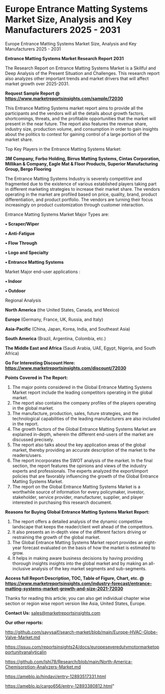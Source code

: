 # Europe Entrance Matting Systems Market Size, Analysis and Key Manufacturers 2025 - 2031
Europe Entrance Matting Systems Market Size, Analysis and Key Manufacturers 2025 - 2031

<strong>Entrance Matting Systems Market Research Report 2031</strong>

The Research Report on Entrance Matting Systems Market is a Skillful and Deep Analysis of the Present Situation and Challenges. This research report also analyzes other important trends and market drivers that will affect market growth over 2025-2031.

<strong>Request Sample Report @ <a href=https://www.marketreportsinsights.com/sample/72030>https://www.marketreportsinsights.com/sample/72030</a></strong>

This Entrance Matting Systems market report aims to provide all the participants and the vendors will all the details about growth factors, shortcomings, threats, and the profitable opportunities that the market will present in the near future. The report also features the revenue share, industry size, production volume, and consumption in order to gain insights about the politics to contest for gaining control of a large portion of the market share.

Top Key Players in the Entrance Matting Systems Market:

<strong>3M Company, Forbo Holding, Birrus Matting Systems, Cintas Corporation, Millikan & Company, Eagle Mat & Floor Products, Superior Manufacturing Group, Bergo Flooring</strong>

The Entrance Matting Systems Industry is severely competitive and fragmented due to the existence of various established players taking part in different marketing strategies to increase their market share. The vendors operating in the market are profiled based on price, quality, brand, product differentiation, and product portfolio. The vendors are turning their focus increasingly on product customization through customer interaction.

Entrance Matting Systems Market Major Types are:

<strong>• Scraper/Wiper

• Anti-Fatigue

• Flow Through

• Logo and Specialty

• Entrance Matting Systems</strong>

Market Major end-user applications :

<strong>• Indoor

• Outdoor</strong>

Regional Analysis

</u><strong><b>North America</b></strong> (the United States, Canada, and Mexico)

<strong><b>Europe </b></strong>(Germany, France, UK, Russia, and Italy)

<strong><b>Asia-Pacific</b></strong> (China, Japan, Korea, India, and Southeast Asia)

<strong><b>South America</b></strong> (Brazil, Argentina, Colombia, etc.)

<strong><b>The Middle East and Africa</b></strong> (Saudi Arabia, UAE, Egypt, Nigeria, and South Africa)

<strong>Go For Interesting Discount Here: <a href=https://www.marketreportsinsights.com/discount/72030>https://www.marketreportsinsights.com/discount/72030</a></strong>

<strong>Points Covered in The Report:</strong>
<ol>
  <li>The major points considered in the Global Entrance Matting Systems Market report include the leading competitors operating in the global market.</li>
  <li>The report also contains the company profiles of the players operating in the global market.</li>
  <li>The manufacture, production, sales, future strategies, and the technological capabilities of the leading manufacturers are also included in the report.</li>
  <li>The growth factors of the Global Entrance Matting Systems Market are explained in-depth, wherein the different end-users of the market are discussed precisely.</li>
  <li>The report also talks about the key application areas of the global market, thereby providing an accurate description of the market to the readers/users.</li>
  <li>The report incorporates the SWOT analysis of the market. In the final section, the report features the opinions and views of the industry experts and professionals. The experts analyzed the export/import policies that are favorably influencing the growth of the Global Entrance Matting Systems Market.</li>
  <li>The report on the Global Entrance Matting Systems Market is a worthwhile source of information for every policymaker, investor, stakeholder, service provider, manufacturer, supplier, and player interested in purchasing this research document.</li>
</ol>
<strong>Reasons for Buying Global Entrance Matting Systems Market Report:</strong>

<ol>
  <li>The report offers a detailed analysis of the dynamic competitive landscape that keeps the reader/client well ahead of the competitors.</li>
  <li>It also presents an in-depth view of the different factors driving or restraining the growth of the global market.</li>
  <li>The Global Entrance Matting Systems Market report provides an eight-year forecast evaluated on the basis of how the market is estimated to grow.</li>
  <li>It helps in making aware business decisions by having providing thorough insights insights into the global market and by making an all-inclusive analysis of the key market segments and sub-segments.</li>
</ol>
<strong>Access full Report Description, TOC, Table of Figure, Chart, etc. @ <a href=https://www.marketreportsinsights.com/industry-forecast/entrance-matting-systems-market-growth-and-size-2021-72030>https://www.marketreportsinsights.com/industry-forecast/entrance-matting-systems-market-growth-and-size-2021-72030</a></strong>


Thanks for reading this article; you can also get individual chapter wise section or region wise report version like Asia, United States, Europe.

<strong>Contact Us:</strong>
sales@marketreportsinsights.com

<strong>Our other reports:</strong>

<a href=http://github.com/sayysaif/search-market/blob/main/Europe-HVAC-Globe-Valve-Market.md>http://github.com/sayysaif/search-market/blob/main/Europe-HVAC-Globe-Valve-Market.md</a>

<a href=https://issuu.com/reportsinsights24/docs/europeseveredutymotormarketopportunityanalyticalin>https://issuu.com/reportsinsights24/docs/europeseveredutymotormarketopportunityanalyticalin</a>

<a href=https://github.com/Ishi78/Research/blob/main/North-America-Chemisorption-Analyzers-Market.md>https://github.com/Ishi78/Research/blob/main/North-America-Chemisorption-Analyzers-Market.md</a>

<a href=https://ameblo.jp/hindavi/entry-12893517331.html>https://ameblo.jp/hindavi/entry-12893517331.html</a>

<a href=https://ameblo.jp/cargo656/entry-12893380812.html>https://ameblo.jp/cargo656/entry-12893380812.html</a>"
